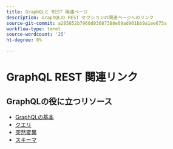 ```yaml
---
title: GraphQLと REST 関連ページ
description: GraphQLの REST セクションの関連ページへのリンク
source-git-commit: a285852b7960d93687388e09ad901bb9a1ee675a
workflow-type: tm+mt
source-wordcount: '25'
ht-degree: 0%

---
```


# GraphQL REST 関連リンク

## GraphQLの役に立つリソース

* [GraphQLの基本](../graphql-rest/intro-graphql.md)
* [クエリ](../graphql-rest/graphql-queries.md)
* [突然変異](../graphql-rest/graphql-mutations.md)
* [スキーマ](../graphql-rest/graphql-schema.md)
